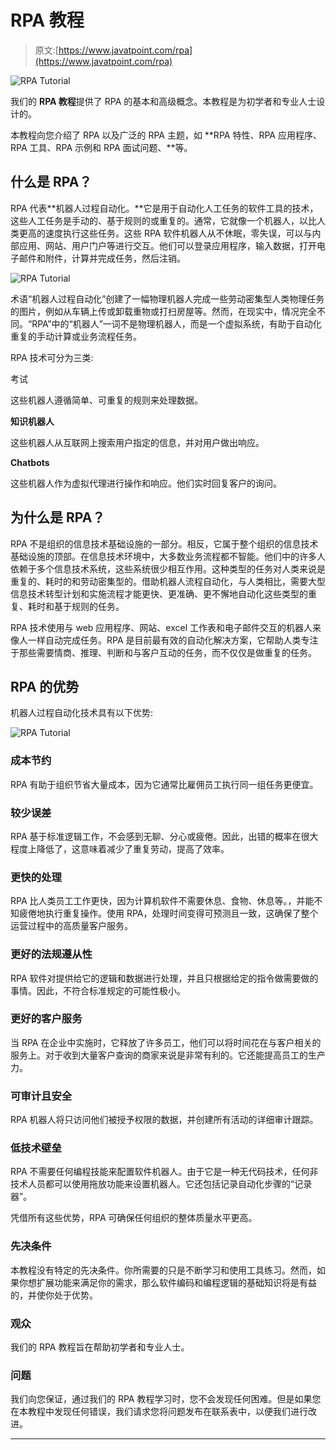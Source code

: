 # RPA 教程

> 原文:[https://www.javatpoint.com/rpa](https://www.javatpoint.com/rpa)

![RPA Tutorial](../Images/46ae301f1e2bc9f4c829cc4d82b517fa.png)

我们的 **RPA 教程**提供了 RPA 的基本和高级概念。本教程是为初学者和专业人士设计的。

本教程向您介绍了 RPA 以及广泛的 RPA 主题，如 **RPA 特性、RPA 应用程序、RPA 工具、RPA 示例和 RPA 面试问题、**等。

## 什么是 RPA？

RPA 代表**机器人过程自动化。**它是用于自动化人工任务的软件工具的技术，这些人工任务是手动的、基于规则的或重复的。通常，它就像一个机器人，以比人类更高的速度执行这些任务。这些 RPA 软件机器人从不休眠，零失误，可以与内部应用、网站、用户门户等进行交互。他们可以登录应用程序，输入数据，打开电子邮件和附件，计算并完成任务，然后注销。

![RPA Tutorial](../Images/e5967712bbaf2ff7a9341128714ff49e.png)

术语“机器人过程自动化”创建了一幅物理机器人完成一些劳动密集型人类物理任务的图片，例如从车辆上传或卸载重物或打扫房屋等。然而，在现实中，情况完全不同。“RPA”中的“机器人”一词不是物理机器人，而是一个虚拟系统，有助于自动化重复的手动计算或业务流程任务。

RPA 技术可分为三类:

考试

这些机器人遵循简单、可重复的规则来处理数据。

**知识机器人**

这些机器人从互联网上搜索用户指定的信息，并对用户做出响应。

**Chatbots**

这些机器人作为虚拟代理进行操作和响应。他们实时回复客户的询问。

## 为什么是 RPA？

RPA 不是组织的信息技术基础设施的一部分。相反，它属于整个组织的信息技术基础设施的顶部。在信息技术环境中，大多数业务流程都不智能。他们中的许多人依赖于多个信息技术系统，这些系统很少相互作用。这种类型的任务对人类来说是重复的、耗时的和劳动密集型的。借助机器人流程自动化，与人类相比，需要大型信息技术转型计划和实施流程才能更快、更准确、更不懈地自动化这些类型的重复、耗时和基于规则的任务。

RPA 技术使用与 web 应用程序、网站、excel 工作表和电子邮件交互的机器人来像人一样自动完成任务。RPA 是目前最有效的自动化解决方案，它帮助人类专注于那些需要情商、推理、判断和与客户互动的任务，而不仅仅是做重复的任务。

## RPA 的优势

机器人过程自动化技术具有以下优势:

![RPA Tutorial](../Images/223a6a3faceadfc18e092110bb7e7e4e.png)

### 成本节约

RPA 有助于组织节省大量成本，因为它通常比雇佣员工执行同一组任务更便宜。

### 较少误差

RPA 基于标准逻辑工作，不会感到无聊、分心或疲倦。因此，出错的概率在很大程度上降低了，这意味着减少了重复劳动，提高了效率。

### 更快的处理

RPA 比人类员工工作更快，因为计算机软件不需要休息、食物、休息等。，并能不知疲倦地执行重复操作。使用 RPA，处理时间变得可预测且一致，这确保了整个运营过程中的高质量客户服务。

### 更好的法规遵从性

RPA 软件对提供给它的逻辑和数据进行处理，并且只根据给定的指令做需要做的事情。因此，不符合标准规定的可能性极小。

### 更好的客户服务

当 RPA 在企业中实施时，它释放了许多员工，他们可以将时间花在与客户相关的服务上。对于收到大量客户查询的商家来说是非常有利的。它还能提高员工的生产力。

### 可审计且安全

RPA 机器人将只访问他们被授予权限的数据，并创建所有活动的详细审计跟踪。

### 低技术壁垒

RPA 不需要任何编程技能来配置软件机器人。由于它是一种无代码技术，任何非技术人员都可以使用拖放功能来设置机器人。它还包括记录自动化步骤的“记录器”。

凭借所有这些优势，RPA 可确保任何组织的整体质量水平更高。

### 先决条件

本教程没有特定的先决条件。你所需要的只是不断学习和使用工具练习。然而，如果你想扩展功能来满足你的需求，那么软件编码和编程逻辑的基础知识将是有益的，并使你处于优势。

### 观众

我们的 RPA 教程旨在帮助初学者和专业人士。

### 问题

我们向您保证，通过我们的 RPA 教程学习时，您不会发现任何困难。但是如果您在本教程中发现任何错误，我们请求您将问题发布在联系表中，以便我们进行改进。

* * *